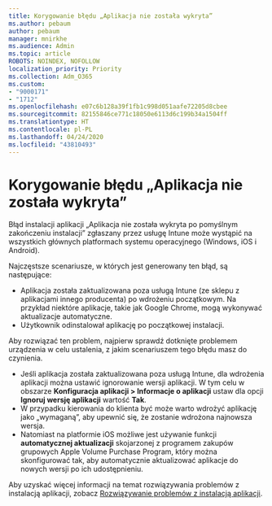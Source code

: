 ```yaml
---
title: Korygowanie błędu „Aplikacja nie została wykryta”
ms.author: pebaum
author: pebaum
manager: mnirkhe
ms.audience: Admin
ms.topic: article
ROBOTS: NOINDEX, NOFOLLOW
localization_priority: Priority
ms.collection: Adm_O365
ms.custom:
- "9000171"
- "1712"
ms.openlocfilehash: e07c6b128a39f1fb1c998d051aafe72205d8cbee
ms.sourcegitcommit: 82155846ce771c18050e6113d6c199b34a1504ff
ms.translationtype: HT
ms.contentlocale: pl-PL
ms.lasthandoff: 04/24/2020
ms.locfileid: "43810493"
---
```

# <a name="mitigate-the-application-was-not-detected-error"></a>Korygowanie błędu „Aplikacja nie została wykryta”

Błąd instalacji aplikacji „Aplikacja nie została wykryta po pomyślnym zakończeniu instalacji” zgłaszany przez usługę Intune może wystąpić na wszystkich głównych platformach systemu operacyjnego (Windows, iOS i Android).

Najczęstsze scenariusze, w których jest generowany ten błąd, są następujące:

- Aplikacja została zaktualizowana poza usługą Intune (ze sklepu z aplikacjami innego producenta) po wdrożeniu początkowym. Na przykład niektóre aplikacje, takie jak Google Chrome, mogą wykonywać aktualizacje automatyczne.
- Użytkownik odinstalował aplikację po początkowej instalacji.

Aby rozwiązać ten problem, najpierw sprawdź dotknięte problemem urządzenia w celu ustalenia, z jakim scenariuszem tego błędu masz do czynienia.

- Jeśli aplikacja została zaktualizowana poza usługą Intune, dla wdrożenia aplikacji można ustawić ignorowanie wersji aplikacji. W tym celu w obszarze **Konfiguracja aplikacji > Informacje o aplikacji** ustaw dla opcji **Ignoruj wersję aplikacji** wartość **Tak**.
- W przypadku kierowania do klienta być może warto wdrożyć aplikację jako „wymaganą”, aby upewnić się, że zostanie wdrożona najnowsza wersja.
- Natomiast na platformie iOS możliwe jest używanie funkcji **automatycznej aktualizacji** skojarzonej z programem zakupów grupowych Apple Volume Purchase Program, który można skonfigurować tak, aby automatycznie aktualizować aplikacje do nowych wersji po ich udostępnieniu.

Aby uzyskać więcej informacji na temat rozwiązywania problemów z instalacją aplikacji, zobacz [Rozwiązywanie problemów z instalacją aplikacji](https://docs.microsoft.com/intune/troubleshoot-app-install).
